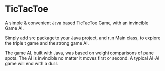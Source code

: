 # TicTacToe
A simple & convenient Java based TicTacToe Game, with an invincible Game AI.

Simply add src package to your Java project, and run Main class, to explore the triple t game and the strong game AI.

The game AI, built with Java, was based on weight comparisons of pane spots. The AI is invincible no matter it moves first or second. A typical AI-AI game will end with a dual.
